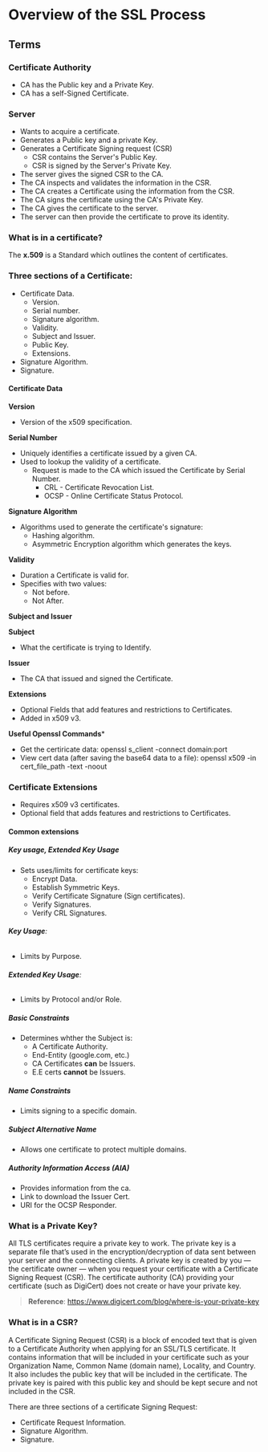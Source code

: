# **Overview of the SSL Process**

## **Terms**

### **Certificate Authority**

- CA has the Public key and a Private Key.
- CA has a self-Signed Certificate.

### **Server**

- Wants to acquire a certificate.
- Generates a Public key and a private Key.
- Generates a Certificate Signing request (CSR)
   - CSR contains the Server's Public Key.
   - CSR is signed by the Server's Private Key.
- The server gives the signed CSR to the CA.
- The CA inspects and validates the information in the CSR.
- The CA creates a Certificate using the information from the CSR.
- The CA signs the certificate using the CA's Private Key.
- The CA gives the certificate to the server.
- The server can then provide the certificate to prove its identity.

### **What is in a certificate?**

The **x.509** is a Standard which outlines the content of certificates.

### **Three sections of a Certificate**:

- Certificate Data.
   - Version.
   - Serial number.
   - Signature algorithm.
   - Validity.
   - Subject and Issuer.
   - Public Key.
   - Extensions.
- Signature Algorithm.
- Signature.

#### **Certificate Data**

**Version**

- Version of the x509 specification.

**Serial Number**

- Uniquely identifies a certificate issued by a given CA.
- Used to lookup the validity of a certificate.
   - Request is made to the CA which issued the Certificate by Serial Number.
      - CRL - Certificate Revocation List.
      - OCSP - Online Certificate Status Protocol.

 **Signature Algorithm**

 - Algorithms used to generate the certificate's signature:
    - Hashing algorithm.
    - Asymmetric Encryption algorithm which generates the keys.

**Validity**

- Duration a Certificate is valid for.
- Specifies with two values:
   - Not before.
   - Not After.

**Subject and Issuer**

**Subject**

- What the certificate is trying to Identify.

**Issuer**

- The CA that issued and signed the Certificate.


**Extensions**

- Optional Fields that add features and restrictions to Certificates.
- Added in x509 v3.

**Useful Openssl Commands***

- Get the certiricate data: openssl s_client -connect domain:port
- View cert data (after saving the base64 data to a file): openssl x509 -in cert_file_path -text -noout
  
### **Certificate Extensions**

- Requires x509 v3 certificates.
- Optional field that adds features and restrictions to Certificates.

#### **Common extensions**

##### **Key usage, Extended Key Usage**

- Sets uses/limits for certificate keys:
   - Encrypt Data.
   - Establish Symmetric Keys.
   - Verify Certificate Signature (Sign certificates).
   - Verify Signatures.
   - Verify CRL Signatures.
 
###### **Key Usage**:

- Limits by Purpose.

###### **Extended Key Usage**:

- Limits by Protocol and/or Role.
 

##### **Basic Constraints**

- Determines whther the Subject is:
  - A Certificate Authority.
  - End-Entity (google.com, etc.)
  - CA Certificates **can** be Issuers.
  - E.E certs **cannot** be Issuers.


##### **Name Constraints**

- Limits signing to a specific domain.


##### **Subject Alternative Name**

- Allows one certificate to protect multiple domains.

##### **Authority Information Access (AIA)**

- Provides information from the ca.
- Link to download the Issuer Cert.
- URI for the OCSP Responder.

### **What is a Private Key?**

All TLS certificates require a private key to work. The private key is a separate file that’s used in the encryption/decryption of data sent between your server and the connecting clients. A private key is created by you — the certificate owner — when you request your certificate with a Certificate Signing Request (CSR). The certificate authority (CA) providing your certificate (such as DigiCert) does not create or have your private key.

> **Reference**: https://www.digicert.com/blog/where-is-your-private-key

### **What is in a CSR?**

A Certificate Signing Request (CSR) is a block of encoded text that is given to a Certificate Authority when applying for an SSL/TLS certificate. It contains information that will be included in your certificate such as your Organization Name, Common Name (domain name), Locality, and Country. It also includes the public key that will be included in the certificate. The private key is paired with this public key and should be kept secure and not included in the CSR.

There are three sections of a certificate Signing Request:

- Certificate Request Information.
- Signature Algorithm.
- Signature.
